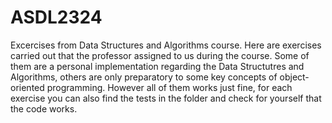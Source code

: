 # ASDL2324
Excercises from Data Structures and Algorithms course.
Here are exercises carried out that the professor assigned to us during the course.
Some of them are a personal implementation regarding the Data Structutres and Algorithms,
others are only preparatory to some key concepts of object-oriented programming.
However all of them works just fine, for each exercise you can also find the tests in the folder 
and check for yourself that the code works.
